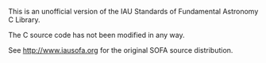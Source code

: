 This is an unofficial version of the IAU Standards of Fundamental Astronomy C Library. 

The C source code has not been modified in any way.

See http://www.iausofa.org for the original SOFA source distribution.